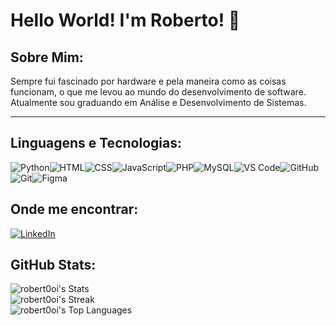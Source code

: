 # Hello World! I'm Roberto! 👋  

## Sobre Mim:
Sempre fui fascinado por hardware e pela maneira como as coisas funcionam, o que me levou ao mundo do desenvolvimento de software.
Atualmente sou graduando em Análise e Desenvolvimento de Sistemas.

---  

## Linguagens e Tecnologias:

<div style="display: flex; flex-wrap: wrap;">
  <img src="https://skillicons.dev/icons?i=python" alt="Python" title="Python" />
  <img src="https://skillicons.dev/icons?i=html" alt="HTML" title="HTML5" />
  <img src="https://skillicons.dev/icons?i=css" alt="CSS" title="CSS3" />
  <img src="https://skillicons.dev/icons?i=js" alt="JavaScript" title="JavaScript" />
  <img src="https://skillicons.dev/icons?i=php" alt="PHP" title="PHP" />
  <img src="https://skillicons.dev/icons?i=mysql" alt="MySQL" title="MySQL" />
  <img src="https://skillicons.dev/icons?i=vscode" alt="VS Code" title="VS Code" />
  <img src="https://skillicons.dev/icons?i=github" alt="GitHub" title="GitHub" />
  <img src="https://skillicons.dev/icons?i=git" alt="Git" title="Git" />
  <img src="https://skillicons.dev/icons?i=figma" alt="Figma" title="Figma" />
</div>  

## Onde me encontrar: 
  <a href="https://linkedin.com/in/yourprofile">
    <img src="https://skillicons.dev/icons?i=linkedin" alt="LinkedIn" title="LinkedIn" />
  </a>

## GitHub Stats:
![robert0oi's Stats](https://github-readme-stats.vercel.app/api?username=robert0oi&theme=midnight-purple&show_icons=true&hide_border=true&count_private=false) </br>
![robert0oi's Streak](https://github-readme-streak-stats.herokuapp.com/?user=robert0oi&theme=midnight-purple&hide_border=true) </br>
![robert0oi's Top Languages](https://github-readme-stats.vercel.app/api/top-langs/?username=robert0oi&theme=midnight-purple&show_icons=true&hide_border=true&layout=compact)
